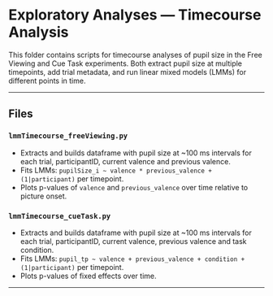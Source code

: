 # Exploratory Analyses — Timecourse Analysis

This folder contains scripts for timecourse analyses of pupil size in the Free Viewing and Cue Task experiments. Both extract pupil size at multiple timepoints, add trial metadata, and run linear mixed models (LMMs) for different points in time.

---

## Files

### `lmmTimecourse_freeViewing.py`
- Extracts and builds dataframe with pupil size at ~100 ms intervals for each trial, participantID, current valence and previous valence.
- Fits LMMs: `pupilSize_i ~ valence * previous_valence + (1|participant)` per timepoint.
- Plots p-values of `valence` and `previous_valence` over time relative to picture onset.

### `lmmTimecourse_cueTask.py`
- Extracts and builds dataframe with pupil size at ~100 ms intervals for each trial, participantID, current valence, previous valence and task condition.
- Fits LMMs: `pupil_tp ~ valence + previous_valence + condition + (1|participant)` per timepoint.
- Plots p-values of fixed effects over time.

---
